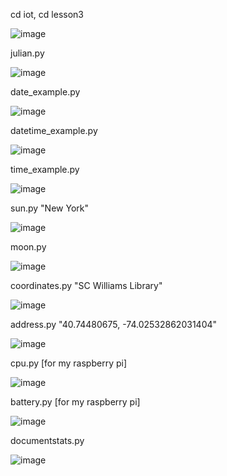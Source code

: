 cd iot, cd lesson3


![image](https://user-images.githubusercontent.com/70520853/154818671-a3e6cc45-c0e9-40b1-b9c4-36ca93961419.png)

julian.py


![image](https://user-images.githubusercontent.com/70520853/154818744-6b769e29-d369-4fc5-ad8c-829a0d557d67.png)

date_example.py


![image](https://user-images.githubusercontent.com/70520853/154818825-b32e4eea-3cf4-4d58-a26b-0eccaa52a996.png)

datetime_example.py


![image](https://user-images.githubusercontent.com/70520853/154818877-d28fc49a-ae9f-41af-9971-4044c19304d8.png)

time_example.py


![image](https://user-images.githubusercontent.com/70520853/154818924-cb9d3e29-1c94-49cc-aee8-d2b4b91e2a3e.png)

sun.py "New York"


![image](https://user-images.githubusercontent.com/70520853/154819342-c5240f94-098a-4b15-b48b-565c78d103b0.png)

moon.py


![image](https://user-images.githubusercontent.com/70520853/154819384-ef018d18-5ae7-4c1a-a919-b05dddf1b2bb.png)

coordinates.py "SC Williams Library"


![image](https://user-images.githubusercontent.com/70520853/154819406-569ca189-a13c-44e4-b403-820d95de519d.png)

address.py "40.74480675, -74.02532862031404"


![image](https://user-images.githubusercontent.com/70520853/154819482-f9af8512-1b72-4eec-94cc-d958b43bb120.png)

cpu.py [for my raspberry pi]


![image](https://user-images.githubusercontent.com/70520853/154819549-b98a247e-d048-44cf-99bd-72359a7bed17.png)

battery.py [for my raspberry pi]


![image](https://user-images.githubusercontent.com/70520853/154819581-8517445e-fe77-4699-bbd7-e4fab76826b1.png)

documentstats.py


![image](https://user-images.githubusercontent.com/70520853/154819628-7dd86b84-c718-43be-a565-7767550b0d1d.png)



